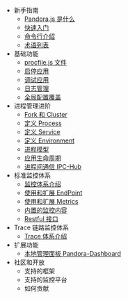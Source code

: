 - 新手指南
    - [Pandora.js 是什么](intro/index.md)
    - [快速入门](intro/quickstart.md)
    - [命令行介绍](intro/command.md) 
    - [术语列表](intro/keyword.md) 
- 基础功能
    - [procfile.js 文件](base/procfile_mode.md)
    - [启停应用](base/start_and_stop.md) 
    - [调试应用](base/debug.md) 
    - [日志管理](base/logs.md) 
    - [全局配置覆盖](base/global_config.md)
- 进程管理进阶
    - [Fork 和 Cluster](process/fork_and_cluster.md) 
    - [定义 Process](process/process_std.md) 
    - [定义 Service](process/service_std.md) 
    - [定义 Environment](environment_std.md) 
    - [进程模型](process/process_model.md) 
    - [应用生命周期](process/applicationl_life_cycle.md) 
    - [进程间通信 IPC-Hub](process/service_with_ipc-hub.md) 
- 标准监控体系
    - [监控体系介绍](monitor/index.md) 
    - [使用和扩展 EndPoint](monitor/endpoint.md)
    - [使用和扩展 Metrics](monitor/metrics.md)
    - [内置的监控内容](monitor/monitor_inner.md)
    - [Restful 接口](monitor/monitor_inner.md)
- Trace 链路监控体系
    - [Trace 体系介绍](trace/index.md)
- 扩展功能
    - [本地管理面板 Pandora-Dashboard](other/pandora-dashboard)
- 社区和开放
    - 支持的框架 
    - 支持的监控平台 
    - 如何贡献 
